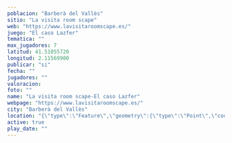 ```yaml
---
poblacion: "Barberà del Vallès"
sitio: "La visita room scape"
web: "https://www.lavisitaroomscape.es/"
juego: "El caso Lazfer"
tematica: ""
max_jugadores: 7
latitud: 41.51055720
longitud: 2.11569900
publicar: "si"
fecha: ""
jugadores: ""
valoracion: 
foto: ""
name: "La visita room scape-El caso Lazfer"
webpage: "https://www.lavisitaroomscape.es/"
city: "Barberà del Vallès"
location: "{\"type\":\"Feature\",\"geometry\":{\"type\":\"Point\",\"coordinates\":[\"41,51055720\",\"2,11569900\"]}}"
active: true
play_date: ""
---
```

